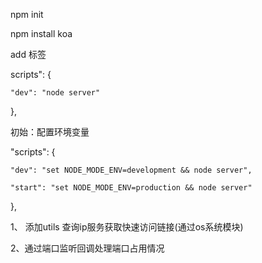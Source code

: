 npm init

npm install koa

add 标签

scripts": {

    "dev": "node server"

  },


初始：配置环境变量


  "scripts": {

    "dev": "set NODE_MODE_ENV=development && node server",

    "start": "set NODE_MODE_ENV=production && node server"

  },


1、 添加utils   查询ip服务获取快速访问链接(通过os系统模块) 

2、通过端口监听回调处理端口占用情况
